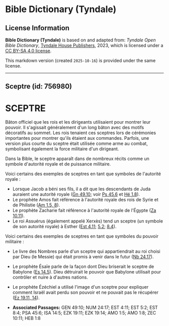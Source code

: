 # Bible Dictionary (Tyndale)

## License Information

**Bible Dictionary (Tyndale)** is based on and adapted from: _Tyndale Open Bible Dictionary_, [Tyndale House Publishers](https://tyndaleopenresources.com/), 2023, which is licensed under a [CC BY-SA 4.0 license](https://creativecommons.org/licenses/by-sa/4.0/legalcode.en).

This markdown version (created `2025-10-16`) is provided under the same license.



--------------------------------

## Sceptre (id: 756980)

SCEPTRE
=======

Bâton officiel que les rois et les dirigeants utilisaient pour montrer leur pouvoir. Il s'agissait généralement d'un long bâton avec des motifs décoratifs au sommet. Les rois tenaient ces sceptres lors de cérémonies importantes pour montrer qu'ils étaient aux commandes. Parfois, une version plus courte du sceptre était utilisée comme arme au combat, symbolisant également la force militaire d'un dirigeant.

Dans la Bible, le sceptre apparaît dans de nombreux récits comme un symbole d'autorité royale et de puissance militaire.

Voici certains des exemples de sceptres en tant que symboles de l'autorité royale :

* Lorsque Jacob a béni ses fils, il a dit que les descendants de Juda auraient une autorité royale ([Gn 49\.10](https://ref.ly/Gen49:10); voir [Ps 45\.6](https://ref.ly/Ps45:6) et [Hé 1\.8](https://ref.ly/Heb1:8)).
* Le prophète Amos fait référence à l'autorité royale des rois de Syrie et de Philistie ([Am 1\.5, 8](https://ref.ly/Amos1:5,Amos1:8)).
* Le prophète Zacharie fait référence à l'autorité royale de l'Égypte ([Za 10\.11](https://ref.ly/Zech10:11)).
* Le roi Assuérus (également appelé Xerxès) tend un sceptre (un symbole de son autorité royale) à Esther ([Est 4\.11](https://ref.ly/Esth4:11); [5\.2](https://ref.ly/Esth5:2); [8\.4](https://ref.ly/Esth8:4)).

Voici certains des exemples de sceptres en tant que symboles du pouvoir militaire :

* Le livre des Nombres parle d'un sceptre qui appartiendrait au roi choisi par Dieu (le Messie) qui était promis à venir dans le futur ([Nb 24\.17](https://ref.ly/Num24:17)).
* Le prophète Ésaïe parle de la façon dont Dieu briserait le sceptre de Babylone ([Es 14\.5](https://ref.ly/Isa14:5)). Dieu détruirait le pouvoir que Babylone utilisait pour contrôler et nuire à d'autres nations.
* Le prophète Ézéchiel a utilisé l'image d'un sceptre pour expliquer comment Israël avait perdu son pouvoir et ne pouvait pas le récupérer ([Ez 19\.11, 14](https://ref.ly/Ezek19:11,Ezek19:14)).

* **Associated Passages:** GEN 49:10; NUM 24:17; EST 4:11; EST 5:2; EST 8:4; PSA 45:6; ISA 14:5; EZK 19:11; EZK 19:14; AMO 1:5; AMO 1:8; ZEC 10:11; HEB 1:8

